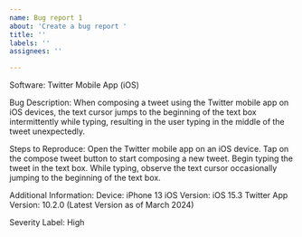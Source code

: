 ```yaml
---
name: Bug report 1
about: 'Create a bug report '
title: ''
labels: ''
assignees: ''

---
```


Software: Twitter Mobile App (iOS)

Bug Description:
When composing a tweet using the Twitter mobile app on iOS devices, the text cursor jumps to the beginning of the text box intermittently while typing, resulting in the user typing in the middle of the tweet unexpectedly.

Steps to Reproduce:
Open the Twitter mobile app on an iOS device.
Tap on the compose tweet button to start composing a new tweet.
Begin typing the tweet in the text box.
While typing, observe the text cursor occasionally jumping to the beginning of the text box.

Additional Information:
Device: iPhone 13
iOS Version: iOS 15.3
Twitter App Version: 10.2.0 (Latest Version as of March 2024)

Severity Label: High
